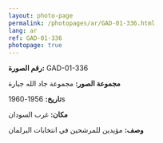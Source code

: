 ```yaml
---
layout: photo-page
permalink: /photopages/ar/GAD-01-336.html
lang: ar
ref: GAD-01-336
photopage: true
---
```


**رقم الصورة:** GAD-01-336

**مجموعة الصور:** مجموعة جاد الله جبارة

**تاريخ:** 1956-1960s

**مكان:** غرب السودان

**وصف:** مؤيدين للمرشحين في انتخابات البرلمان
